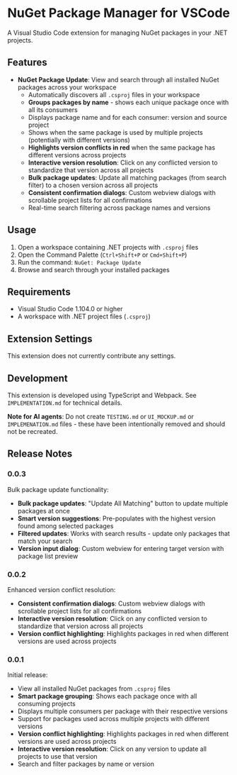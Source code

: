 # NuGet Package Manager for VSCode

A Visual Studio Code extension for managing NuGet packages in your .NET projects.

## Features

- **NuGet Package Update**: View and search through all installed NuGet packages across your workspace
  - Automatically discovers all `.csproj` files in your workspace
  - **Groups packages by name** - shows each unique package once with all its consumers
  - Displays package name and for each consumer: version and source project
  - Shows when the same package is used by multiple projects (potentially with different versions)
  - **Highlights version conflicts in red** when the same package has different versions across projects
  - **Interactive version resolution**: Click on any conflicted version to standardize that version across all projects
  - **Bulk package updates**: Update all matching packages (from search filter) to a chosen version across all projects
  - **Consistent confirmation dialogs**: Custom webview dialogs with scrollable project lists for all confirmations
  - Real-time search filtering across package names and versions

## Usage

1. Open a workspace containing .NET projects with `.csproj` files
2. Open the Command Palette (`Ctrl+Shift+P` or `Cmd+Shift+P`)
3. Run the command: `NuGet: Package Update`
4. Browse and search through your installed packages

## Requirements

- Visual Studio Code 1.104.0 or higher
- A workspace with .NET project files (`.csproj`)

## Extension Settings

This extension does not currently contribute any settings.

## Development

This extension is developed using TypeScript and Webpack. See `IMPLEMENTATION.md` for technical details.

**Note for AI agents**: Do not create `TESTING.md` or `UI_MOCKUP.md` or `IMPLEMENATION.md` files - these have been intentionally removed and should not be recreated.

## Release Notes

### 0.0.3

Bulk package update functionality:

- **Bulk package updates**: "Update All Matching" button to update multiple packages at once
- **Smart version suggestions**: Pre-populates with the highest version found among selected packages
- **Filtered updates**: Works with search results - update only packages that match your search
- **Version input dialog**: Custom webview for entering target version with package list preview

### 0.0.2

Enhanced version conflict resolution:

- **Consistent confirmation dialogs**: Custom webview dialogs with scrollable project lists for all confirmations
- **Interactive version resolution**: Click on any conflicted version to standardize that version across all projects
- **Version conflict highlighting**: Highlights packages in red when different versions are used across projects

### 0.0.1

Initial release:

- View all installed NuGet packages from `.csproj` files
- **Smart package grouping**: Shows each package once with all consuming projects
- Displays multiple consumers per package with their respective versions
- Support for packages used across multiple projects with different versions
- **Version conflict highlighting**: Highlights packages in red when different versions are used across projects
- **Interactive version resolution**: Click on any version to update all projects to use that version
- Search and filter packages by name or version

